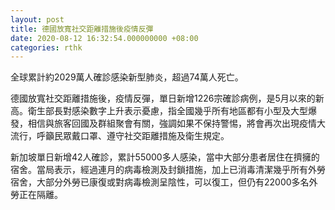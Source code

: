 ```yaml
---
layout: post
title: 德國放寬社交距離措施後疫情反彈
date: 2020-08-12 16:32:54.000000000 +08:00
categories: rthk
---
```


全球累計約2029萬人確診感染新型肺炎，超過74萬人死亡。

德國放寬社交距離措施後，疫情反彈，單日新增1226宗確診病例，是5月以來的新高。衛生部長對感染數字上升表示憂慮，指全國幾乎所有地區都有小型及大型爆發，相信與旅客回國及群組聚會有關，強調如果不保持警惕，將會再次出現疫情大流行，呼籲民眾戴口罩、遵守社交距離措施及衛生規定。

新加坡單日新增42人確診，累計55000多人感染，當中大部分患者居住在擠擁的宿舍。當局表示，經過連月的病毒檢測及封鎖措施，加上已消毒清潔幾乎所有外勞宿舍，大部分外勞已康復或對病毒檢測呈陰性，可以復工，但仍有22000多名外勞正在隔離。
